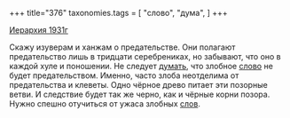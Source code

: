 +++
title="376"
taxonomies.tags = [
 "слово",
 "дума",
]
+++

[Иерархия 1931г](/agni/1931)

Скажу изуверам и ханжам о предательстве. Они полагают предательство лишь в тридцати серебрениках, но забывают, что оно в каждой хуле и поношении. Не следует [думать](/tags/дума), что злобное [слово](/tags/слово) не будет предательством. Именно, часто злоба неотделима от предательства и клеветы. Одно чёрное древо питает эти позорные ветви. И следствие будет так же черно, как и чёрные корни позора. Нужно спешно отучиться от ужаса злобных [слов](/tags/слово).   

